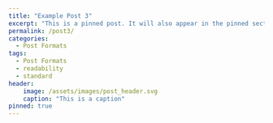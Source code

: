 ```yaml
---
title: "Example Post 3"
excerpt: "This is a pinned post. It will also appear in the pinned section of the home page."
permalink: /post3/
categories:
  - Post Formats
tags:
  - Post Formats
  - readability
  - standard
header:
    image: /assets/images/post_header.svg
    caption: "This is a caption"
pinned: true
---
```

